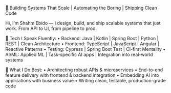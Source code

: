 🚀 Building Systems That Scale | Automating the Boring | Shipping Clean Code

Hi, I’m Shahm Ebido — I design, build, and ship scalable systems that just work. From API to UI, from pipeline to prod.

🔧 Tech I Speak Fluently:
	•	Backend: Java | Kotlin | Spring Boot | Python | REST | Clean Architecture
	•	Frontend: TypeScript | JavaScript | Angular | Reactive Patterns
	•	Testing: Cypress | Spring Boot Test | CI-first Mentality
	•	AI/ML: Applied ML | Task-specific AI apps | Integration into real-world systems

 💼 What I Do Best:
	•	Architecting robust APIs & microservices
	•	End-to-end feature delivery with frontend & backend integration
	•	Embedding AI into applications with business value
	•	Writing clean, testable, production-grade code
